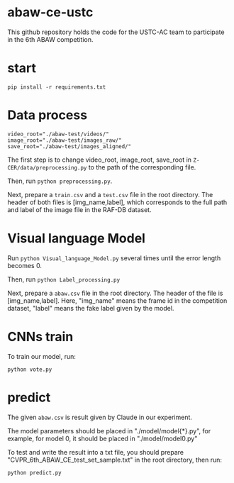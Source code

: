 # abaw-ce-ustc
This github repository holds the code for the USTC-AC team to participate in the 6th ABAW competition.

# start
`pip install -r requirements.txt`

# Data process
```
video_root="./abaw-test/videos/"
image_root="./abaw-test/images_raw/"
save_root="./abaw-test/images_aligned/"
```
The first step is to change video_root, image_root, save_root in `Z-CER/data/preprocessing.py` to the path of the corresponding file.

Then, run `python preprocessing.py`.

Next, prepare a `train.csv` and a `test.csv` file in the root directory. The header of both files is [img_name,label], which corresponds to the full path and label of the image file in the RAF-DB dataset.

# Visual language Model
Run `python Visual_language_Model.py` several times until the error length becomes 0.

Then, run `python Label_processing.py`

Next, prepare a `abaw.csv` file in the root directory. The header of the file is [img_name,label]. Here, "img_name" means the frame id in the competition dataset, "label" means the fake label given by the model.
# CNNs train
To train our model, run:

`python vote.py`

# predict
The given `abaw.csv` is result given by Claude in our experiment.

The model parameters should be placed in "./model/model{*}.py", for example, for model 0, it should be placed in  "./model/model0.py"

To  test and write the result into a txt file, you should prepare "CVPR_6th_ABAW_CE_test_set_sample.txt" in the root directory, then run:

`python predict.py`

